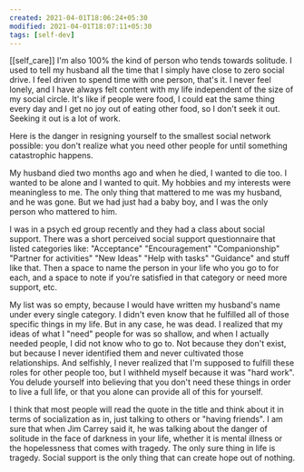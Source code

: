 ```yaml
---
created: 2021-04-01T18:06:24+05:30
modified: 2021-04-01T18:07:11+05:30
tags: [self-dev]
---
```

[[self_care]]
 I'm also 100% the kind of person who tends towards solitude.  I used to tell my husband all the time that I simply have close to zero social drive.  I feel driven to spend time with one person, that's it.  I never feel lonely, and I have always felt content with my life independent of the size of my social circle.  It's like if people were food, I could eat the same thing every day and I get no joy out of eating other food, so I don't seek it out.  Seeking it out is a lot of work.

Here is the danger in resigning yourself to the smallest social network possible:  you don't realize what you need other people for until something catastrophic happens.

My husband died two months ago and when he died, I wanted to die too.  I wanted to be alone and I wanted to quit.  My hobbies and my interests were meaningless to me.  The only thing that mattered to me was my husband, and he was gone.  But we had just had a baby boy, and I was the only person who mattered to him.

I was in a psych ed group recently and they had a class about social support.  There was a short perceived social support questionnaire that listed categories like:  "Acceptance" "Encouragement" "Companionship" "Partner for activities" "New Ideas" "Help with tasks" "Guidance" and stuff like that.  Then a space to name the person in your life who you go to for each, and a space to note if you're satisfied in that category or need more support, etc.

My list was so empty, because I would have written my husband's name under every single category.  I didn't even know that he fulfilled all of those specific things in my life.  But in any case, he was dead.  I realized that my ideas of what I "need" people for was so shallow, and when I actually needed people, I did not know who to go to.  Not because they don't exist, but because I never identified them and never cultivated those relationships.  And selfishly, I never realized that I'm supposed to fulfill these roles for other people too, but I withheld myself because it was "hard work".  You delude yourself into believing that you don't need these things in order to live a full life, or that you alone can provide all of this for yourself.

I think that most people will read the quote in the title and think about it in terms of socialization as in, just talking to others or "having friends".  I am sure that when Jim Carrey said it, he was talking about the danger of solitude in the face of darkness in your life, whether it is mental illness or the hopelessness that comes with tragedy.  The only sure thing in life is tragedy.  Social support is the only thing that can create hope out of nothing. 
